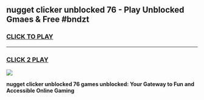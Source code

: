 
## nugget clicker unblocked 76 - Play Unblocked Gmaes & Free #bndzt
<h3>
<a href="https://news.freeplayer.one?title=nugget_clicker_unblocked_76&ref=03M">CLICK TO PLAY</a></h3>
<hr>

<h3>
<a href="https://news.freeplayer.one?title=nugget_clicker_unblocked_76&ref=03M">CLICK 2 PLAY</a>
  
</h3>

<a href="https://news.freeplayer.one?title=nugget_clicker_unblocked_76&ref=03M"><img src="https://clearcache.store/games.png"></a>


**nugget clicker unblocked 76 games unblocked: Your Gateway to Fun and Accessible Online Gaming**
